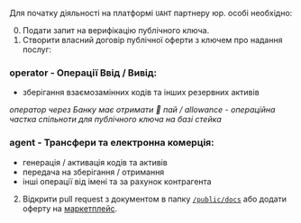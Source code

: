 Для початку діяльності на платформі `UAHT` партнеру юр. особі необхідно:

0. Подати запит на верифікацію публічного ключа.
1. Створити власний договір публічної оферти з ключем про надання послуг:

### operator - Операції Ввід / Вивід:
 - зберігання взаємозамінних кодів та інших резервних активів

*оператор через Банку має отримати 🍰 пай / allowance - операційна частка спільноти для публічного ключа на базі стейка*

### agent - Трансфери та електронна комерція:
  - генерація / активація кодів та активів
  - передача на зберігання / отримання
  - інші операції від імені та за рахунок контрагента
 
2. Відкрити pull request з документом в папку [`/public/docs`](https://github.com/starscrowding/UAHT/tree/dev/public/docs) або додати оферту на [маркетплейс](https://uaht.com.ua/).
